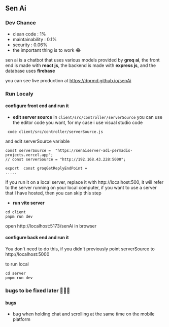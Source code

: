 ## Sen Ai

### Dev Chance
- clean code : 1%
- maintainability : 0.1%
- security : 0.06%
- the important thing is to work 😂

sen ai is a chatbot that uses various models provided by **groq ai**, the front end is made with **react js**, the backend is made with **express js**, and the database uses **firebase**

you can see live production at https://dprmd.github.io/senAi

### Run Localy

#### configure front end and run it

- **edit server source** in `client/src/controller/serverSource`
  you can use the editor code you want, for my case i use visual studio code

` code client/src/controller/serverSource.js`

and edit serverSource variable

```
const serverSource =  "https://senaiserver-adi-permadis-projects.vercel.app";
// const serverSource = "http://192.168.43.228:5000";

export  const groqGetReplyEndPoint =
.....
```

If you run it on a local server, replace it with http://localhost:500, it will refer to the server running on your local computer, if you want to use a server that I have hosted, then you can skip this step

- **run vite server**

```
cd client
pnpm run dev
```

open http://localhost:5173/senAi in browser

#### configure back end and run it

You don't need to do this, if you didn't previously point serverSource to http://localhost:5000

to run local

```
cd server
pnpm run dev
```

### bugs to be fixed later 🗿🗿🗿

#### bugs

- bug when holding chat and scrolling at the same time on the mobile platform
